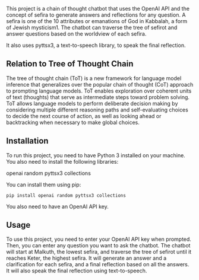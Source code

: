 This project is a chain of thought chatbot that uses the OpenAI API and the concept of sefira to generate answers and reflections for any question. A sefira is one of the 10 attributes or emanations of God in Kabbalah, a form of Jewish mysticism1. The chatbot can traverse the tree of sefirot and answer questions based on the worldview of each sefira.

It also uses pyttsx3, a text-to-speech library, to speak the final reflection.

## Relation to Tree of Thought Chain

The tree of thought chain (ToT) is a new framework for language model inference that generalizes over the popular chain of thought (CoT) approach to prompting language models. ToT enables exploration over coherent units of text (thoughts) that serve as intermediate steps toward problem solving. ToT allows language models to perform deliberate decision making by considering multiple different reasoning paths and self-evaluating choices to decide the next course of action, as well as looking ahead or backtracking when necessary to make global choices.

## Installation

To run this project, you need to have Python 3 installed on your machine. You also need to install the following libraries:

openai
random
pyttsx3
collections

You can install them using pip:

  `pip install openai random pyttsx3 collections`

You also need to have an OpenAI API key.

## Usage

To use this project, you need to enter your OpenAI API key when prompted. Then, you can enter any question you want to ask the chatbot. The chatbot will start at Malkuth, the lowest sefira, and traverse the tree of sefirot until it reaches Keter, the highest sefira. It will generate an answer and a clarification for each sefira, and a final reflection based on all the answers. It will also speak the final reflection using text-to-speech.
